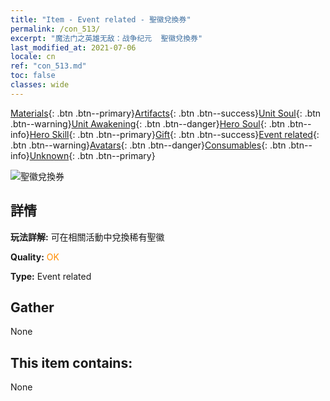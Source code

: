 ```yaml
---
title: "Item - Event related - 聖徽兌換券"
permalink: /con_513/
excerpt: "魔法门之英雄无敌：战争纪元  聖徽兌換券"
last_modified_at: 2021-07-06
locale: cn
ref: "con_513.md"
toc: false
classes: wide
---
```

 [Materials](/ItemsCN/){: .btn .btn--primary}[Artifacts](/ItemsCN/Artifacts/){: .btn .btn--success}[Unit Soul](/ItemsCN/UnitSoul/){: .btn .btn--warning}[Unit Awakening](/ItemsCN/UnitAwakening/){: .btn .btn--danger}[Hero Soul](/ItemsCN/HeroSoul/){: .btn .btn--info}[Hero Skill](/ItemsCN/HeroSkill/){: .btn .btn--primary}[Gift](/ItemsCN/Gift/){: .btn .btn--success}[Event related](/ItemsCN/Events/){: .btn .btn--warning}[Avatars](/ItemsCN/Avatars/){: .btn .btn--danger}[Consumables](/ItemsCN/Consumables/){: .btn .btn--info}[Unknown](/ItemsCN/Unknown/){: .btn .btn--primary}

 ![聖徽兌換券](/images/t/i_10003.png)

## 詳情
 **玩法詳解:** 可在相關活動中兌換稀有聖徽

 **Quality:** <span style="color: #FF8C00">OK</span>

 **Type:** Event related

## Gather

  None

## This item contains:

  None

